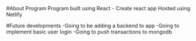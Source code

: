 #About Program
Program built using React - Create react app
Hosted using Netlify


#Future developments
-Going to be adding a backend to app
-Going to implement basic user login
-Going to push transactions to mongodb